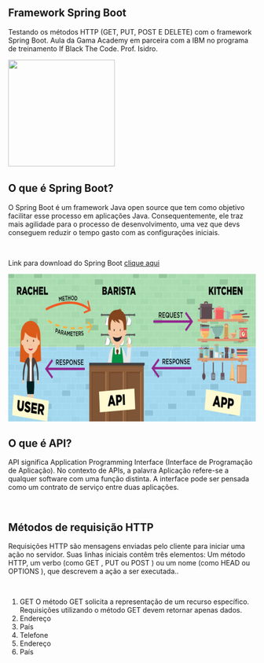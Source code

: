 ## Framework Spring Boot

<p> Testando os métodos HTTP (GET, PUT, POST E DELETE) com o framework Spring Boot. 
Aula da Gama Academy em parceira com a IBM no programa de treinamento If Black The Code. Prof. Isidro.</p>

<img src="git-logo-spring.png" width="217" height="217"><br>

## O que é Spring Boot? 
<p>O Spring Boot é um framework Java open source que tem como objetivo facilitar esse processo em aplicações Java. 
Consequentemente, ele traz mais agilidade para o processo de desenvolvimento, uma vez que devs conseguem reduzir
o tempo gasto com as configurações iniciais.</p><br>

Link para download do Spring Boot
[clique aqui](https://spring.io/) <br>

<img src="api-resumo.jpg" width="768" height="300"><br>

## O que é API? 
<p>API significa Application Programming Interface (Interface de Programação de Aplicação). No contexto de APIs, 
a palavra Aplicação refere-se a qualquer software com uma função distinta. A interface pode ser pensada como um 
contrato de serviço entre duas aplicações.</p><br>

## Métodos de requisição HTTP
<p>Requisições HTTP são mensagens enviadas pelo cliente para iniciar uma ação no servidor. Suas linhas iniciais 
contêm três elementos: Um método HTTP, um verbo (como GET , PUT ou POST ) ou um nome (como HEAD ou OPTIONS ), 
que descrevem a ação a ser executada..</p><br>

<ol>
<li>GET
O método GET solicita a representação de um recurso específico. Requisições utilizando o método GET devem
retornar apenas dados.</li>
<li>Endereço</li>
<li>País</li>
<li>Telefone</li>
<li>Endereço</li>
<li>País</li>
</ol>



